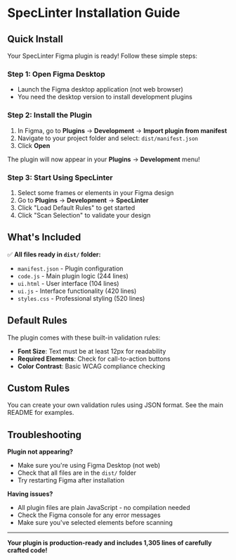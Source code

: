# SpecLinter Installation Guide

## Quick Install

Your SpecLinter Figma plugin is ready! Follow these simple steps:

### Step 1: Open Figma Desktop
- Launch the Figma desktop application (not web browser)
- You need the desktop version to install development plugins

### Step 2: Install the Plugin
1. In Figma, go to **Plugins** → **Development** → **Import plugin from manifest**
2. Navigate to your project folder and select: `dist/manifest.json`
3. Click **Open**

The plugin will now appear in your **Plugins** → **Development** menu!

### Step 3: Start Using SpecLinter
1. Select some frames or elements in your Figma design
2. Go to **Plugins** → **Development** → **SpecLinter**
3. Click "Load Default Rules" to get started
4. Click "Scan Selection" to validate your design

## What's Included

✅ **All files ready in `dist/` folder:**
- `manifest.json` - Plugin configuration
- `code.js` - Main plugin logic (244 lines)
- `ui.html` - User interface (104 lines)
- `ui.js` - Interface functionality (420 lines)
- `styles.css` - Professional styling (520 lines)

## Default Rules

The plugin comes with these built-in validation rules:
- **Font Size**: Text must be at least 12px for readability
- **Required Elements**: Check for call-to-action buttons
- **Color Contrast**: Basic WCAG compliance checking

## Custom Rules

You can create your own validation rules using JSON format. See the main README for examples.

## Troubleshooting

**Plugin not appearing?**
- Make sure you're using Figma Desktop (not web)
- Check that all files are in the `dist/` folder
- Try restarting Figma after installation

**Having issues?**
- All plugin files are plain JavaScript - no compilation needed
- Check the Figma console for any error messages
- Make sure you've selected elements before scanning

---

**Your plugin is production-ready and includes 1,305 lines of carefully crafted code!**